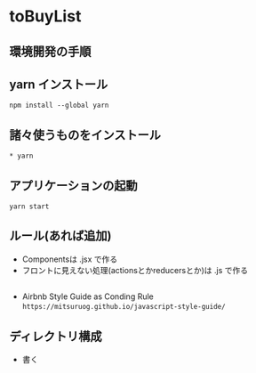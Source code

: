 # toBuyList

## 環境開発の手順
## yarn インストール
```npm install --global yarn```
## 諸々使うものをインストール
```
* yarn
```
## アプリケーションの起動
```yarn start```

## ルール(あれば追加)
* Componentsは .jsx で作る
* フロントに見えない処理(actionsとかreducersとか)は .js で作る

##
* Airbnb Style Guide as Conding Rule
```https://mitsuruog.github.io/javascript-style-guide/```

## ディレクトリ構成
* 書く
